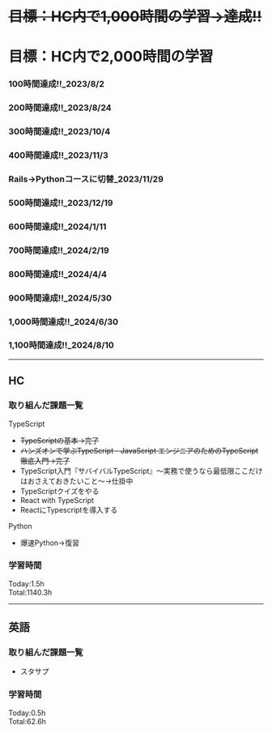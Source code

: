 # ~~目標：HC内で1,000時間の学習→達成!!~~
# 目標：HC内で2,000時間の学習
### 100時間達成!!_2023/8/2
### 200時間達成!!_2023/8/24
### 300時間達成!!_2023/10/4
### 400時間達成!!_2023/11/3
### Rails→Pythonコースに切替_2023/11/29
### 500時間達成!!_2023/12/19
### 600時間達成!!_2024/1/11
### 700時間達成!!_2024/2/19
### 800時間達成!!_2024/4/4
### 900時間達成!!_2024/5/30
### 1,000時間達成!!_2024/6/30
### 1,100時間達成!!_2024/8/10

------------------------------------------
## HC
### 取り組んだ課題一覧
TypeScript
- ~~TypeScriptの基本→完了~~
- ~~ハンズオンで学ぶTypeScript - JavaScript エンジニアのためのTypeScript徹底入門→完了~~
- TypeScript入門『サバイバルTypeScript』〜実務で使うなら最低限ここだけはおさえておきたいこと〜→仕掛中
- TypeScriptクイズをやる
- React with TypeScript
- ReactにTypescriptを導入する

Python
- 爆速Python→復習

### 学習時間
Today:1.5h<br>
Total:1140.3h

------------------------------------------
## 英語
### 取り組んだ課題一覧
- スタサプ

### 学習時間
Today:0.5h<br>
Total:62.6h